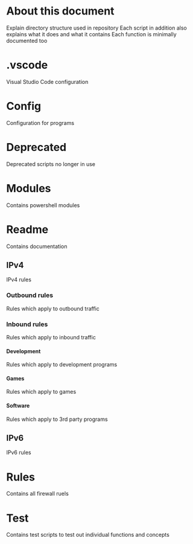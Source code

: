 
# About this document
Explain directory structure used in repository
Each script in addition also explains what it does and what it contains
Each function is minimally documented too

# .vscode
Visual Studio Code configuration

# Config
Configuration for programs

# Deprecated
Deprecated scripts no longer in use

# Modules
Contains powershell modules

# Readme
Contains documentation

## IPv4
IPv4 rules

### Outbound rules
Rules which apply to outbound traffic

### Inbound rules
Rules which apply to inbound traffic

#### Development
Rules which apply to development programs

#### Games
Rules which apply to games

#### Software
Rules which apply to 3rd party programs

## IPv6
IPv6 rules

# Rules
Contains all firewall ruels

# Test
Contains test scripts to test out individual functions and concepts
